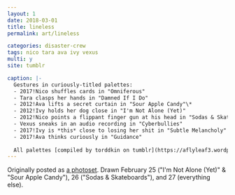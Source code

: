 ```yaml
---
layout: 1
date: 2018-03-01
title: lineless
permalink: art/lineless

categories: disaster-crew
tags: nico tara ava ivy vexus
multi: y
site: tumblr

caption: |-
  Gestures in curiously-titled palettes:
  - 2017!Nico shuffles cards in "Omniferous"
  - Tara clasps her hands in "Damned If I Do"
  - 2012!Ava lifts a secret curtain in "Sour Apple Candy"\*
  - 2012!Ivy holds her dog close in "I'm Not Alone (Yet)"
  - 2012!Nico points a flippant finger gun at his head in "Sodas & Skateboards"
  - Vexus sneaks in an audio recording in "Cyberbullies"
  - 2017!Ivy is *this* close to losing her shit in "Subtle Melancholy"
  - 2017!Ava thinks curiously in "Guidance"
  
  All palettes [compiled by torddkin on tumblr](https://aflyleaf3.wordpress.com/2016/09/17/so-i-made-one-of-those-palette-challenge/), except for [Sour Apple Candy](https://www.colourpod.com/post/100568088303/try-out-these-halloween-themed-color-palettes).
---
```

Originally posted as [a photoset](https://aflyleaf3.wordpress.com/2018/03/01/new-characters-who-dis/). Drawn February 25 ("I'm Not Alone (Yet)" & "Sour Apple Candy"), 26 ("Sodas & Skateboards"), and 27 (everything else).